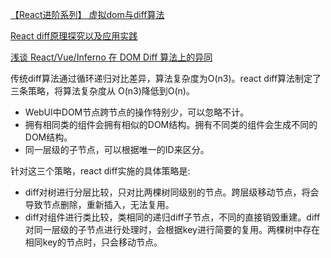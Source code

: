 [【React进阶系列】 虚拟dom与diff算法](https://segmentfault.com/a/1190000016723305)

[React diff原理探究以及应用实践](https://segmentfault.com/a/1190000018914249)

[浅谈 React/Vue/Inferno 在 DOM Diff 算法上的异同](http://www.imooc.com/article/details/id/295545)


传统diff算法通过循环递归对比差异，算法复杂度为O(n3)。react diff算法制定了三条策略，将算法复杂度从 O(n3)降低到O(n)。

- WebUI中DOM节点跨节点的操作特别少，可以忽略不计。
- 拥有相同类的组件会拥有相似的DOM结构。拥有不同类的组件会生成不同的DOM结构。
- 同一层级的子节点，可以根据唯一的ID来区分。

针对这三个策略，react diff实施的具体策略是:

- diff对树进行分层比较，只对比两棵树同级别的节点。跨层级移动节点，将会导致节点删除，重新插入，无法复用。
- diff对组件进行类比较，类相同的递归diff子节点，不同的直接销毁重建。diff对同一层级的子节点进行处理时，会根据key进行简要的复用。两棵树中存在相同key的节点时，只会移动节点。

